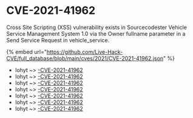 # CVE-2021-41962

Cross Site Scripting (XSS) vulnerability exists in Sourcecodester Vehicle Service Management System 1.0 via the Owner fullname parameter in a Send Service Request in vehicle_service.

{% embed url="https://github.com/Live-Hack-CVE/full_database/blob/main/cves/2021/CVE-2021-41962.json" %}


* lohyt ~> [-CVE-2021-41962](https://www.alice-snow.ru/2021/database/cve-2021-41962/-cve-2021-41962-lohyt)
* lohyt ~> [-CVE-2021-41962](https://www.alice-snow.ru/2021/database/cve-2021-41962/-cve-2021-41962-lohyt)
* lohyt ~> [-CVE-2021-41962](https://www.alice-snow.ru/2021/database/cve-2021-41962/-cve-2021-41962-lohyt)
* lohyt ~> [-CVE-2021-41962](https://www.alice-snow.ru/2021/database/cve-2021-41962/-cve-2021-41962-lohyt)
* lohyt ~> [-CVE-2021-41962](https://www.alice-snow.ru/2021/database/cve-2021-41962/-cve-2021-41962-lohyt)
* lohyt ~> [-CVE-2021-41962](https://www.alice-snow.ru/2021/database/cve-2021-41962/-cve-2021-41962-lohyt)
* lohyt ~> [-CVE-2021-41962](https://www.alice-snow.ru/2021/database/cve-2021-41962/-cve-2021-41962-lohyt)